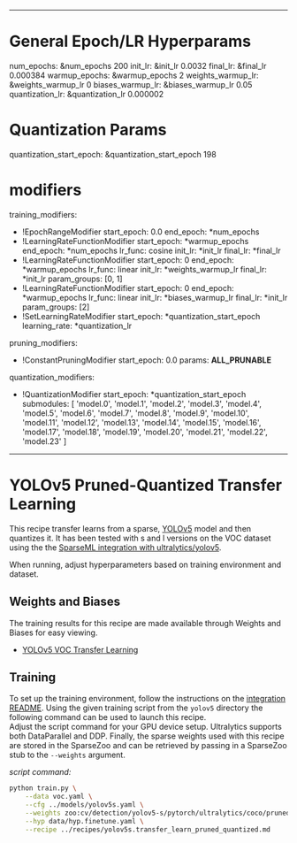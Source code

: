 <!--
Copyright (c) 2021 - present / Neuralmagic, Inc. All Rights Reserved.

Licensed under the Apache License, Version 2.0 (the "License");
you may not use this file except in compliance with the License.
You may obtain a copy of the License at

   http://www.apache.org/licenses/LICENSE-2.0

Unless required by applicable law or agreed to in writing,
software distributed under the License is distributed on an "AS IS" BASIS,
WITHOUT WARRANTIES OR CONDITIONS OF ANY KIND, either express or implied.
See the License for the specific language governing permissions and
limitations under the License.
-->

---

# General Epoch/LR Hyperparams

num_epochs: &num_epochs 200
init_lr: &init_lr 0.0032
final_lr: &final_lr 0.000384
warmup_epochs: &warmup_epochs 2
weights_warmup_lr: &weights_warmup_lr 0
biases_warmup_lr: &biases_warmup_lr 0.05
quantization_lr: &quantization_lr 0.000002

# Quantization Params

quantization_start_epoch: &quantization_start_epoch 198

# modifiers

training_modifiers:

- !EpochRangeModifier
  start_epoch: 0.0
  end_epoch: \*num_epochs
- !LearningRateFunctionModifier
  start_epoch: *warmup_epochs
  end_epoch: *num_epochs
  lr_func: cosine
  init_lr: *init_lr
  final_lr: *final_lr
- !LearningRateFunctionModifier
  start_epoch: 0
  end_epoch: *warmup_epochs
  lr_func: linear
  init_lr: *weights_warmup_lr
  final_lr: \*init_lr
  param_groups: [0, 1]
- !LearningRateFunctionModifier
  start_epoch: 0
  end_epoch: *warmup_epochs
  lr_func: linear
  init_lr: *biases_warmup_lr
  final_lr: \*init_lr
  param_groups: [2]
- !SetLearningRateModifier
  start_epoch: *quantization_start_epoch
  learning_rate: *quantization_lr

pruning_modifiers:

- !ConstantPruningModifier
  start_epoch: 0.0
  params: **ALL_PRUNABLE**

quantization_modifiers:

- !QuantizationModifier
  start_epoch: \*quantization_start_epoch
  submodules: [ 'model.0', 'model.1', 'model.2', 'model.3', 'model.4', 'model.5', 'model.6', 'model.7', 'model.8', 'model.9', 'model.10', 'model.11', 'model.12', 'model.13', 'model.14', 'model.15', 'model.16', 'model.17', 'model.18', 'model.19', 'model.20', 'model.21', 'model.22', 'model.23' ]

---

# YOLOv5 Pruned-Quantized Transfer Learning

This recipe transfer learns from a sparse, [YOLOv5](https://github.com/ultralytics/yolov5) model and then quantizes it.
It has been tested with s and l versions on the VOC dataset using the the [SparseML integration with ultralytics/yolov5](https://github.com/neuralmagic/sparseml/tree/main/integrations/ultralytics-yolov5).

When running, adjust hyperparameters based on training environment and dataset.

## Weights and Biases

The training results for this recipe are made available through Weights and Biases for easy viewing.

- [YOLOv5 VOC Transfer Learning](https://wandb.ai/neuralmagic/yolov5-voc-sparse-transfer-learning)

## Training

To set up the training environment, follow the instructions on the [integration README](https://github.com/neuralmagic/sparseml/blob/main/integrations/ultralytics-yolov5/README.md).
Using the given training script from the `yolov5` directory the following command can be used to launch this recipe.  
Adjust the script command for your GPU device setup.
Ultralytics supports both DataParallel and DDP.
Finally, the sparse weights used with this recipe are stored in the SparseZoo and can be retrieved by passing in a SparseZoo stub to the `--weights` argument.

_script command:_

```bash
python train.py \
    --data voc.yaml \
    --cfg ../models/yolov5s.yaml \
    --weights zoo:cv/detection/yolov5-s/pytorch/ultralytics/coco/pruned_quant-aggressive_94 \
    --hyp data/hyp.finetune.yaml \
    --recipe ../recipes/yolov5s.transfer_learn_pruned_quantized.md
```
